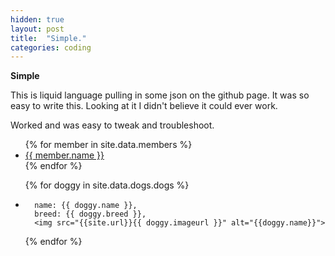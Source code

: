 ```yaml
---
hidden: true
layout: post
title:  "Simple."
categories: coding
---
```


**Simple**

This is liquid language pulling in some json on the github page. It was so easy to write this. Looking at it I didn't believe it could ever work. 

Worked and was easy to tweak and troubleshoot. 

<ul>
{% for member in site.data.members %}
  <li>
    <a href="https://github.com/{{ member.github }}">
      {{ member.name }}
    </a>
  </li>
{% endfor %}
</ul>


<ul>
     {% for doggy in site.data.dogs.dogs %}
     <li>
     
      name: {{ doggy.name }},
      breed: {{ doggy.breed }},
      <img src="{{site.url}}{{ doggy.imageurl }}" alt="{{doggy.name}}">
</li>
{% endfor %}
</ul>
